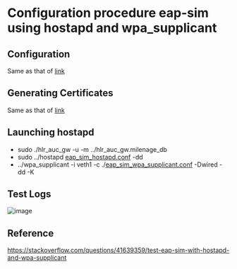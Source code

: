 # Configuration procedure eap-sim using hostapd and wpa_supplicant

## Configuration
Same as that of [link](https://raw.githubusercontent.com/panyogesh/integration-magma/main/utils/Radiusexperiments/wired_hoastapd_wpasupplicant/wired_hostapd_wpa_supplicant_bringup.md)

## Generating Certificates
Same as that of [link](https://raw.githubusercontent.com/panyogesh/integration-magma/main/utils/Radiusexperiments/wired_hoastapd_wpasupplicant/wired_hostapd_wpa_supplicant_bringup.md)

## Launching hostapd
* sudo ./hlr_auc_gw -u -m ../hlr_auc_gw.milenage_db
* sudo ../hostapd [eap_sim_hostapd.conf](https://github.com/panyogesh/integration-magma/blob/main/utils/Radiusexperiments/wired_hoastapd_wpasupplicant/eapsim_conf/eap_sim_hostapd.conf) -dd
* ../wpa_supplicant -i veth1 -c ./[eap_sim_wpa_supplicant.conf](https://github.com/panyogesh/integration-magma/blob/main/utils/Radiusexperiments/wired_hoastapd_wpasupplicant/eapsim_conf/eap_sim_wpa_supplicant.conf) -Dwired -dd -K

## Test Logs
![image](https://github.com/panyogesh/integration-magma/assets/69527565/65b824e9-7206-45ad-a8a0-95f50f48d8e4)

## Reference
https://stackoverflow.com/questions/41639359/test-eap-sim-with-hostapd-and-wpa-supplicant
